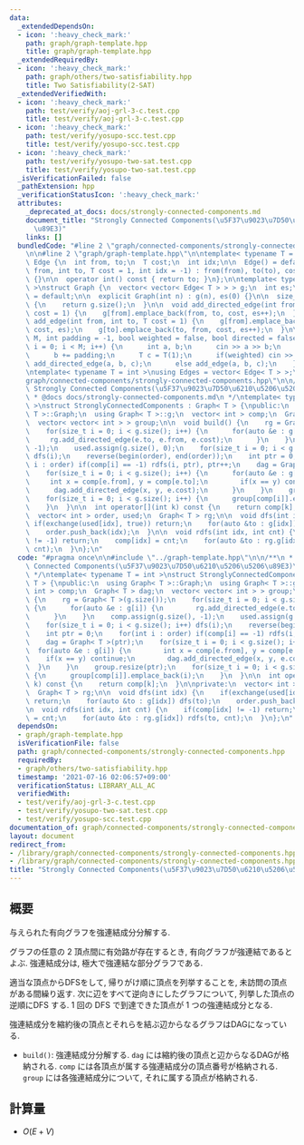 ```yaml
---
data:
  _extendedDependsOn:
  - icon: ':heavy_check_mark:'
    path: graph/graph-template.hpp
    title: graph/graph-template.hpp
  _extendedRequiredBy:
  - icon: ':heavy_check_mark:'
    path: graph/others/two-satisfiability.hpp
    title: Two Satisfiability(2-SAT)
  _extendedVerifiedWith:
  - icon: ':heavy_check_mark:'
    path: test/verify/aoj-grl-3-c.test.cpp
    title: test/verify/aoj-grl-3-c.test.cpp
  - icon: ':heavy_check_mark:'
    path: test/verify/yosupo-scc.test.cpp
    title: test/verify/yosupo-scc.test.cpp
  - icon: ':heavy_check_mark:'
    path: test/verify/yosupo-two-sat.test.cpp
    title: test/verify/yosupo-two-sat.test.cpp
  _isVerificationFailed: false
  _pathExtension: hpp
  _verificationStatusIcon: ':heavy_check_mark:'
  attributes:
    _deprecated_at_docs: docs/strongly-connected-components.md
    document_title: "Strongly Connected Components(\u5F37\u9023\u7D50\u6210\u5206\u5206\
      \u89E3)"
    links: []
  bundledCode: "#line 2 \"graph/connected-components/strongly-connected-components.hpp\"\
    \n\n#line 2 \"graph/graph-template.hpp\"\n\ntemplate< typename T = int >\nstruct\
    \ Edge {\n  int from, to;\n  T cost;\n  int idx;\n\n  Edge() = default;\n\n  Edge(int\
    \ from, int to, T cost = 1, int idx = -1) : from(from), to(to), cost(cost), idx(idx)\
    \ {}\n\n  operator int() const { return to; }\n};\n\ntemplate< typename T = int\
    \ >\nstruct Graph {\n  vector< vector< Edge< T > > > g;\n  int es;\n\n  Graph()\
    \ = default;\n\n  explicit Graph(int n) : g(n), es(0) {}\n\n  size_t size() const\
    \ {\n    return g.size();\n  }\n\n  void add_directed_edge(int from, int to, T\
    \ cost = 1) {\n    g[from].emplace_back(from, to, cost, es++);\n  }\n\n  void\
    \ add_edge(int from, int to, T cost = 1) {\n    g[from].emplace_back(from, to,\
    \ cost, es);\n    g[to].emplace_back(to, from, cost, es++);\n  }\n\n  void read(int\
    \ M, int padding = -1, bool weighted = false, bool directed = false) {\n    for(int\
    \ i = 0; i < M; i++) {\n      int a, b;\n      cin >> a >> b;\n      a += padding;\n\
    \      b += padding;\n      T c = T(1);\n      if(weighted) cin >> c;\n      if(directed)\
    \ add_directed_edge(a, b, c);\n      else add_edge(a, b, c);\n    }\n  }\n};\n\
    \ntemplate< typename T = int >\nusing Edges = vector< Edge< T > >;\n#line 4 \"\
    graph/connected-components/strongly-connected-components.hpp\"\n\n/**\n * @brief\
    \ Strongly Connected Components(\u5F37\u9023\u7D50\u6210\u5206\u5206\u89E3)\n\
    \ * @docs docs/strongly-connected-components.md\n */\ntemplate< typename T = int\
    \ >\nstruct StronglyConnectedComponents : Graph< T > {\npublic:\n  using Graph<\
    \ T >::Graph;\n  using Graph< T >::g;\n  vector< int > comp;\n  Graph< T > dag;\n\
    \  vector< vector< int > > group;\n\n  void build() {\n    rg = Graph< T >(g.size());\n\
    \    for(size_t i = 0; i < g.size(); i++) {\n      for(auto &e : g[i]) {\n   \
    \     rg.add_directed_edge(e.to, e.from, e.cost);\n      }\n    }\n    comp.assign(g.size(),\
    \ -1);\n    used.assign(g.size(), 0);\n    for(size_t i = 0; i < g.size(); i++)\
    \ dfs(i);\n    reverse(begin(order), end(order));\n    int ptr = 0;\n    for(int\
    \ i : order) if(comp[i] == -1) rdfs(i, ptr), ptr++;\n    dag = Graph< T >(ptr);\n\
    \    for(size_t i = 0; i < g.size(); i++) {\n      for(auto &e : g[i]) {\n   \
    \     int x = comp[e.from], y = comp[e.to];\n        if(x == y) continue;\n  \
    \      dag.add_directed_edge(x, y, e.cost);\n      }\n    }\n    group.resize(ptr);\n\
    \    for(size_t i = 0; i < g.size(); i++) {\n      group[comp[i]].emplace_back(i);\n\
    \    }\n  }\n\n  int operator[](int k) const {\n    return comp[k];\n  }\n\nprivate:\n\
    \  vector< int > order, used;\n  Graph< T > rg;\n\n  void dfs(int idx) {\n   \
    \ if(exchange(used[idx], true)) return;\n    for(auto &to : g[idx]) dfs(to);\n\
    \    order.push_back(idx);\n  }\n\n  void rdfs(int idx, int cnt) {\n    if(comp[idx]\
    \ != -1) return;\n    comp[idx] = cnt;\n    for(auto &to : rg.g[idx]) rdfs(to,\
    \ cnt);\n  }\n};\n"
  code: "#pragma once\n\n#include \"../graph-template.hpp\"\n\n/**\n * @brief Strongly\
    \ Connected Components(\u5F37\u9023\u7D50\u6210\u5206\u5206\u89E3)\n * @docs docs/strongly-connected-components.md\n\
    \ */\ntemplate< typename T = int >\nstruct StronglyConnectedComponents : Graph<\
    \ T > {\npublic:\n  using Graph< T >::Graph;\n  using Graph< T >::g;\n  vector<\
    \ int > comp;\n  Graph< T > dag;\n  vector< vector< int > > group;\n\n  void build()\
    \ {\n    rg = Graph< T >(g.size());\n    for(size_t i = 0; i < g.size(); i++)\
    \ {\n      for(auto &e : g[i]) {\n        rg.add_directed_edge(e.to, e.from, e.cost);\n\
    \      }\n    }\n    comp.assign(g.size(), -1);\n    used.assign(g.size(), 0);\n\
    \    for(size_t i = 0; i < g.size(); i++) dfs(i);\n    reverse(begin(order), end(order));\n\
    \    int ptr = 0;\n    for(int i : order) if(comp[i] == -1) rdfs(i, ptr), ptr++;\n\
    \    dag = Graph< T >(ptr);\n    for(size_t i = 0; i < g.size(); i++) {\n    \
    \  for(auto &e : g[i]) {\n        int x = comp[e.from], y = comp[e.to];\n    \
    \    if(x == y) continue;\n        dag.add_directed_edge(x, y, e.cost);\n    \
    \  }\n    }\n    group.resize(ptr);\n    for(size_t i = 0; i < g.size(); i++)\
    \ {\n      group[comp[i]].emplace_back(i);\n    }\n  }\n\n  int operator[](int\
    \ k) const {\n    return comp[k];\n  }\n\nprivate:\n  vector< int > order, used;\n\
    \  Graph< T > rg;\n\n  void dfs(int idx) {\n    if(exchange(used[idx], true))\
    \ return;\n    for(auto &to : g[idx]) dfs(to);\n    order.push_back(idx);\n  }\n\
    \n  void rdfs(int idx, int cnt) {\n    if(comp[idx] != -1) return;\n    comp[idx]\
    \ = cnt;\n    for(auto &to : rg.g[idx]) rdfs(to, cnt);\n  }\n};\n"
  dependsOn:
  - graph/graph-template.hpp
  isVerificationFile: false
  path: graph/connected-components/strongly-connected-components.hpp
  requiredBy:
  - graph/others/two-satisfiability.hpp
  timestamp: '2021-07-16 02:06:57+09:00'
  verificationStatus: LIBRARY_ALL_AC
  verifiedWith:
  - test/verify/aoj-grl-3-c.test.cpp
  - test/verify/yosupo-two-sat.test.cpp
  - test/verify/yosupo-scc.test.cpp
documentation_of: graph/connected-components/strongly-connected-components.hpp
layout: document
redirect_from:
- /library/graph/connected-components/strongly-connected-components.hpp
- /library/graph/connected-components/strongly-connected-components.hpp.html
title: "Strongly Connected Components(\u5F37\u9023\u7D50\u6210\u5206\u5206\u89E3)"
---
```

## 概要

与えられた有向グラフを強連結成分分解する.

グラフの任意の $2$ 頂点間に有効路が存在するとき, 有向グラフが強連結であるとよぶ. 強連結成分は, 極大で強連結な部分グラフである.

適当な頂点からDFSをして, 帰りがけ順に頂点を列挙することを, 未訪問の頂点がある間繰り返す. 次に辺をすべて逆向きにしたグラフについて, 列挙した頂点の逆順にDFS する. $1$ 回の DFS で到達できた頂点が $1$ つの強連結成分となる.

強連結成分を縮約後の頂点とそれらを結ぶ辺からなるグラフはDAGになっている.

* `build()`: 強連結成分分解する. `dag` には縮約後の頂点と辺からなるDAGが格納される. `comp` には各頂点が属する強連結成分の頂点番号が格納される. `group` には各強連結成分について, それに属する頂点が格納される.

## 計算量

* $O(E + V)$
